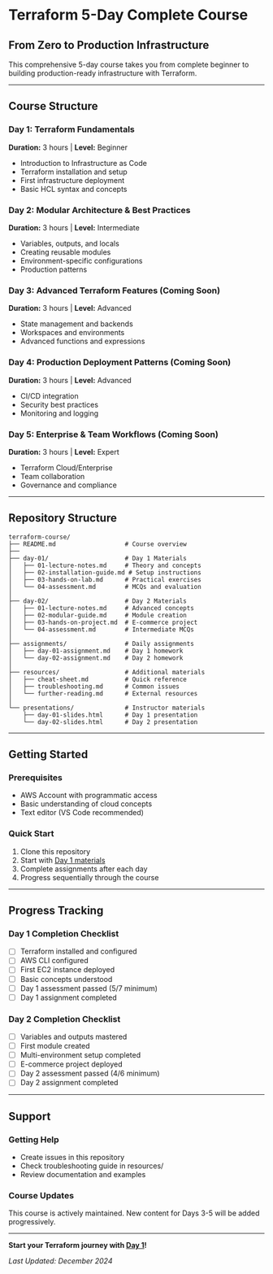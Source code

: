# Terraform 5-Day Complete Course
## From Zero to Production Infrastructure

This comprehensive 5-day course takes you from complete beginner to building production-ready infrastructure with Terraform.

---

## Course Structure

### Day 1: Terraform Fundamentals
**Duration:** 3 hours | **Level:** Beginner
- Introduction to Infrastructure as Code
- Terraform installation and setup
- First infrastructure deployment
- Basic HCL syntax and concepts

### Day 2: Modular Architecture & Best Practices
**Duration:** 3 hours | **Level:** Intermediate
- Variables, outputs, and locals
- Creating reusable modules
- Environment-specific configurations
- Production patterns

### Day 3: Advanced Terraform Features (Coming Soon)
**Duration:** 3 hours | **Level:** Advanced
- State management and backends
- Workspaces and environments
- Advanced functions and expressions

### Day 4: Production Deployment Patterns (Coming Soon)
**Duration:** 3 hours | **Level:** Advanced
- CI/CD integration
- Security best practices
- Monitoring and logging

### Day 5: Enterprise & Team Workflows (Coming Soon)
**Duration:** 3 hours | **Level:** Expert
- Terraform Cloud/Enterprise
- Team collaboration
- Governance and compliance

---

## Repository Structure

```
terraform-course/
├── README.md                   # Course overview
├── 
├── day-01/                     # Day 1 Materials
│   ├── 01-lecture-notes.md     # Theory and concepts
│   ├── 02-installation-guide.md # Setup instructions
│   ├── 03-hands-on-lab.md      # Practical exercises
│   └── 04-assessment.md        # MCQs and evaluation
│
├── day-02/                     # Day 2 Materials
│   ├── 01-lecture-notes.md     # Advanced concepts
│   ├── 02-modular-guide.md     # Module creation
│   ├── 03-hands-on-project.md  # E-commerce project
│   └── 04-assessment.md        # Intermediate MCQs
│
├── assignments/                # Daily assignments
│   ├── day-01-assignment.md    # Day 1 homework
│   └── day-02-assignment.md    # Day 2 homework
│
├── resources/                  # Additional materials
│   ├── cheat-sheet.md          # Quick reference
│   ├── troubleshooting.md      # Common issues
│   └── further-reading.md      # External resources
│
└── presentations/              # Instructor materials
    ├── day-01-slides.html      # Day 1 presentation
    └── day-02-slides.html      # Day 2 presentation
```

---

## Getting Started

### Prerequisites
- AWS Account with programmatic access
- Basic understanding of cloud concepts
- Text editor (VS Code recommended)

### Quick Start
1. Clone this repository
2. Start with [Day 1 materials](day-01/)
3. Complete assignments after each day
4. Progress sequentially through the course

---

## Progress Tracking

### Day 1 Completion Checklist
- [ ] Terraform installed and configured
- [ ] AWS CLI configured
- [ ] First EC2 instance deployed
- [ ] Basic concepts understood
- [ ] Day 1 assessment passed (5/7 minimum)
- [ ] Day 1 assignment completed

### Day 2 Completion Checklist
- [ ] Variables and outputs mastered
- [ ] First module created
- [ ] Multi-environment setup completed
- [ ] E-commerce project deployed
- [ ] Day 2 assessment passed (4/6 minimum)
- [ ] Day 2 assignment completed

---

## Support

### Getting Help
- Create issues in this repository
- Check troubleshooting guide in resources/
- Review documentation and examples

### Course Updates
This course is actively maintained. New content for Days 3-5 will be added progressively.

---

**Start your Terraform journey with [Day 1](day-01/)!**

*Last Updated: December 2024*